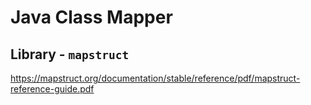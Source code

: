 # Java Class Mapper

## Library - `mapstruct`
https://mapstruct.org/documentation/stable/reference/pdf/mapstruct-reference-guide.pdf
